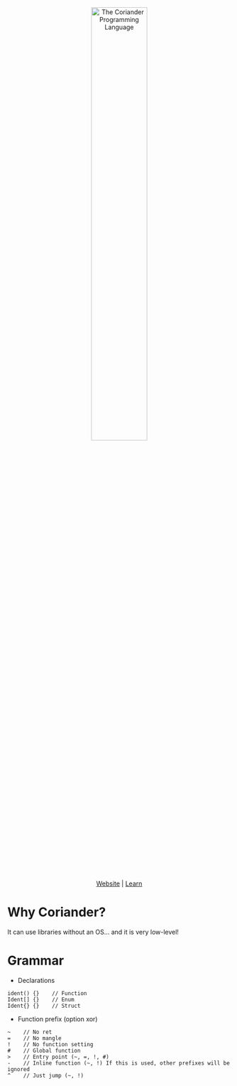 <div align="center">
  <picture>
    <source media="(prefers-color-scheme: dark)" srcset="https://github.com/user-attachments/assets/40e752a2-c783-4216-9516-fe4147a233ff">
    <source media="(prefers-color-scheme: light)" srcset="https://github.com/user-attachments/assets/9688be3e-2097-46db-be59-eb6c5e4f77bc">
    <img alt="The Coriander Programming Language"
         src="https://github.com/user-attachments/assets/9688be3e-2097-46db-be59-eb6c5e4f77bc"
         width="50%">
  </picture>

[Website] | [Learn]
</div>

[Website]: https://coriander.enpotid.com/
[Learn]: https://coriander.enpotid.com/learn

# Why Coriander?
It can use libraries without an OS... and it is very low-level!
# Grammar
- Declarations
```
ident() {}    // Function
Ident[] {}    // Enum
Ident{} {}    // Struct
```
- Function prefix (option xor)
```
~    // No ret
=    // No mangle
!    // No function setting
#    // Global function
>    // Entry point (~, =, !, #)
-    // Inline function (~, !) If this is used, other prefixes will be ignored
^    // Just jump (~, !)
```
